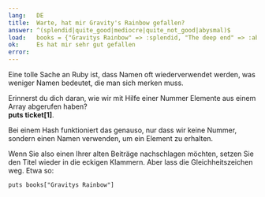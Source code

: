 ```yaml
---
lang:   DE
title:  Warte, hat mir Gravity's Rainbow gefallen?
answer: ^(splendid|quite_good|mediocre|quite_not_good|abysmal)$
load:   books = {"Gravitys Rainbow" => :splendid, "The deep end" => :abysmal, "Living colors" => :mediocre}
ok:     Es hat mir sehr gut gefallen
error:  
---
```


Eine tolle Sache an Ruby ist, dass Namen oft wiederverwendet werden, was 
weniger Namen bedeutet, die man sich merken muss.

Erinnerst du dich daran, wie wir mit Hilfe einer Nummer Elemente aus einem 
Array abgerufen haben?  
__puts ticket[1]__.

Bei einem Hash funktioniert das genauso, nur dass wir keine Nummer, sondern 
einen Namen verwenden, um ein Element zu erhalten.

Wenn Sie also einen Ihrer alten Beiträge nachschlagen möchten, setzen Sie den 
Titel wieder in die eckigen Klammern. Aber lass die Gleichheitszeichen weg.
Etwa so:

    puts books["Gravitys Rainbow"]
